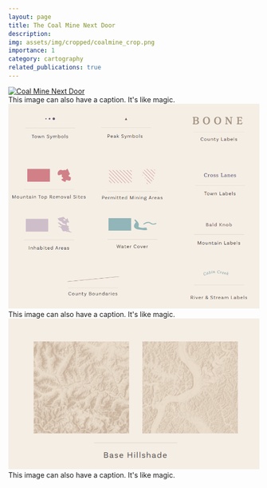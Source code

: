 ```yaml
---
layout: page
title: The Coal Mine Next Door
description: 
img: assets/img/cropped/coalmine_crop.png
importance: 1
category: cartography
related_publications: true
---
```

<div class="row">
    <div class="col-12 mt-3 mt-md-0">
        <a href="https://raw.githubusercontent.com/azalecki/azalecki.github.io/master/assets/img/original/zalecki_finalpng.png" target="_blank">
            <img src="https://raw.githubusercontent.com/azalecki/azalecki.github.io/master/assets/img/original/zalecki_finalpng.png" alt="Coal Mine Next Door" class="img-fluid rounded z-depth-1" />
        </a>
    </div>
</div>
<div class="caption">
    This image can also have a caption. It's like magic.
</div>

<div class="row">
    <div class="col-sm-6 mt-3 mt-md-0">
        <a href="https://raw.githubusercontent.com/azalecki/azalecki.github.io/master/assets/img/original/zalecki_finalpng.png" target="_blank">
            <img src="https://raw.githubusercontent.com/azalecki/azalecki.github.io/master/assets/img/original/cmnd_tax_01.png" alt="Coal Mine Next Door" class="img-fluid rounded z-depth-1" />
        </a>
    </div>
</div>
<div class="caption">
    This image can also have a caption. It's like magic.
</div>

<div class="row">
    <div class="col-sm-6 mt-3 mt-md-0">
        <a href="https://raw.githubusercontent.com/azalecki/azalecki.github.io/master/assets/img/original/zalecki_finalpng.png" target="_blank">
            <img src="https://raw.githubusercontent.com/azalecki/azalecki.github.io/master/assets/img/original/cmnd_tax_02.png" alt="Coal Mine Next Door" class="img-fluid rounded z-depth-1" />
        </a>
    </div>
</div>
<div class="caption">
    This image can also have a caption. It's like magic.
</div>







